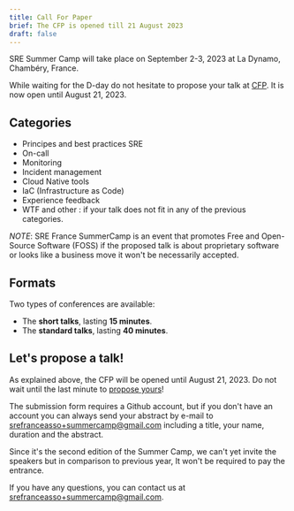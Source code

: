 ```yaml
---
title: Call For Paper
brief: The CFP is opened till 21 August 2023
draft: false
---
```

SRE Summer Camp will take place on September 2-3, 2023 at La Dynamo, Chambéry, France.

While waiting for the D-day do not hesitate to propose your talk at [CFP](https://github.com/sre-france/meetups/issues/new?assignees=&labels=sre-summercamp&template=new-proposal-sre-summercamp.yml). It is now open until August 21, 2023.


## Categories

* Principes and best practices SRE
* On-call
* Monitoring
* Incident management
* Cloud Native tools
* IaC (Infrastructure as Code)
* Experience feedback
* WTF and other : if your talk does not fit in any of the previous categories.

_NOTE_: SRE France SummerCamp is an event that promotes Free and Open-Source Software (FOSS) if the proposed talk is about proprietary software
or looks like a business move it won't be necessarily accepted.


## Formats

Two types of conferences are available:

- The **short talks**, lasting **15 minutes**.
- The **standard talks**, lasting **40 minutes**.


## Let's propose a talk!

As explained above, the CFP will be opened until August 21, 2023. Do not wait until the last minute to [propose yours](https://github.com/sre-france/meetups/issues/new?assignees=&labels=sre-summercamp&template=new-proposal-sre-summercamp.yml)!

The submission form requires a Github account, but if you don't have an account you can always send your abstract by e-mail to srefranceasso+summercamp@gmail.com including a title, your name, duration and the abstract.

Since it's the second edition of the Summer Camp, we can't yet invite the speakers but in comparison to previous year, It won't be required to pay the entrance.

If you have any questions, you can contact us at srefranceasso+summercamp@gmail.com.
